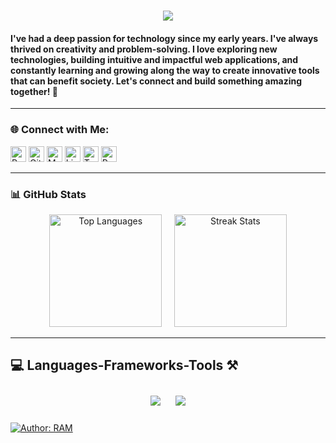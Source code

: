 <h1 align="center">
    <img src="https://readme-typing-svg.herokuapp.com/?font=Righteous&size=35&center=true&vCenter=true&width=800&height=40&duration=4000&lines=Hi+There!+👋+Thanks+for+Stopping+By!;+I'm+RAM+SAH+!;" />
</h1>

<h4> I've had a deep passion for technology since my early years. I've always thrived on creativity and problem-solving. I love exploring new technologies, building intuitive and impactful web applications, and constantly learning and growing along the way to create innovative tools that can benefit society. Let's connect and build something amazing together! 🚀 </h4>

---
### 🌐 Connect with Me:
<p>
<a href="https://ram-sah.vercel.app/"><img alt="Portfolio URL" src="https://img.shields.io/twitter/url?label=Portfolio%20URL&logo=vercel&style=social&url=https%3A%2F%2Fram" height="25"></a>
<a href="https://github.com/ram-sah"><img alt="GitHub URL" src="https://img.shields.io/twitter/url?label=GitHub&logo=github&logoColor=red&style=social&url=https%3A%2F%2Fgithub.com" height="25"></a>
<a href="mailto:rsah1@asu.edu"><img alt="Mailto" src="https://img.shields.io/twitter/url?label=E-mail&logo=gmail&style=social&url=https%3A%2F%2Fram" height="25"></a>
<a href="https://www.linkedin.com/in/ram-sah"><img alt="LinkedIn URL" src="https://img.shields.io/twitter/url?label=LinkedIn&logo=Linkedin&style=social&url=https%3A%2F%2Fwww.linkedin.com%2Fin%2Fram-sah" height="25"></a>
<a href="https://twitter.com/mohan2036"><img alt="Twitter URL" src="https://img.shields.io/twitter/url?label=Twitter&logo=twitter&style=social&url=https%3A%2F%2Ftwitter.com" height="25"></a>
<a href="https://drive.google.com/file/d/162cbcSj6OTm7vdcW21JWoS7buJB8TXyS/view?usp=sharing"><img alt="Resume URL" src="https://img.shields.io/twitter/url?label=Resume.pdf&logo=r&logoColor=green&style=social&url=https%3A%2F%2Fgithub.com" height="25"></a></p>

---
### 📊 GitHub Stats
<p align="center">
  <img src="https://github-readme-stats.vercel.app/api/top-langs/?username=ram-sah&layout=compact&title_color=28ea80&text_color=f3f3f3&bg_color=094785" alt="Top Languages" height="180"/>
  &nbsp;&nbsp;&nbsp;
  <img src="https://github-readme-streak-stats-salesp07.vercel.app/?user=ram-sah&count_private=true&theme=react&border_radius=10&background=094785&ring=28ea80&fire=28ea80&currStreakLabel=28ea80" alt="Streak Stats" height="180"/>
</p>
<hr/>

<h2>💻  Languages-Frameworks-Tools ⚒️</h2>

<div align="center">
    <img style="margin: 10px;" src="https://skillicons.dev/icons?i=javascript,typescript,html,css,tailwind,bootstrap,react,nodejs,express,redux,jquery,markdown" />
    <img style="margin: 10px;" src="https://skillicons.dev/icons?i=java,spring,mysql,postgresql,sqlite,firebase,mongo,github,git,heroku,webpack,next,vercel" />
    <br/>
</div>

[![Author: RAM](https://img.shields.io/badge/RAM-SAH-gggddd.svg)](https://ram-sah.github.io/React-Portfolio)
